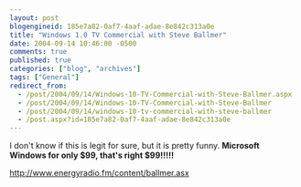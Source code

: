 ```yaml
---
layout: post
blogengineid: 185e7a82-0af7-4aaf-adae-8e842c313a0e
title: "Windows 1.0 TV Commercial with Steve Ballmer"
date: 2004-09-14 10:46:00 -0500
comments: true
published: true
categories: ["blog", "archives"]
tags: ["General"]
redirect_from: 
  - /post/2004/09/14/Windows-10-TV-Commercial-with-Steve-Ballmer.aspx
  - /post/2004/09/14/Windows-10-TV-Commercial-with-Steve-Ballmer
  - /post/2004/09/14/windows-10-tv-commercial-with-steve-ballmer
  - /post.aspx?id=185e7a82-0af7-4aaf-adae-8e842c313a0e
---
```


I don't know if this is legit for sure, but it is pretty funny. **Microsoft Windows for only $99, that's right $99!!!!!**

<A href="http://www.energyradio.fm/content/ballmer.asx">http://www.energyradio.fm/content/ballmer.asx</A>
